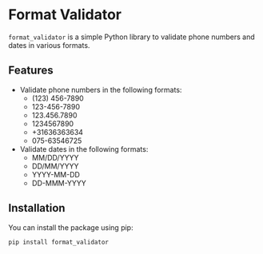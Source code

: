 # Format Validator

`format_validator` is a simple Python library to validate phone numbers and dates in various formats.

## Features

- Validate phone numbers in the following formats:
  - (123) 456-7890
  - 123-456-7890
  - 123.456.7890
  - 1234567890
  - +31636363634
  - 075-63546725
- Validate dates in the following formats:
  - MM/DD/YYYY
  - DD/MM/YYYY
  - YYYY-MM-DD
  - DD-MMM-YYYY

## Installation

You can install the package using pip:

```sh
pip install format_validator
